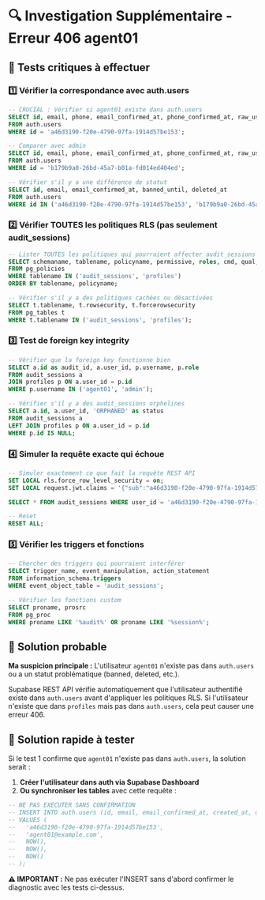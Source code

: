 # 🔍 Investigation Supplémentaire - Erreur 406 agent01

## 🎯 Tests critiques à effectuer

### 1️⃣ **Vérifier la correspondance avec auth.users**
```sql
-- CRUCIAL : Vérifier si agent01 existe dans auth.users
SELECT id, email, phone, email_confirmed_at, phone_confirmed_at, raw_user_meta_data 
FROM auth.users 
WHERE id = 'a46d3190-f20e-4790-97fa-1914d57be153';

-- Comparer avec admin
SELECT id, email, phone, email_confirmed_at, phone_confirmed_at, raw_user_meta_data 
FROM auth.users 
WHERE id = 'b179b9a0-26bd-45a7-b01a-fd014ed404ed';

-- Vérifier s'il y a une différence de statut
SELECT id, email, email_confirmed_at, banned_until, deleted_at
FROM auth.users 
WHERE id IN ('a46d3190-f20e-4790-97fa-1914d57be153', 'b179b9a0-26bd-45a7-b01a-fd014ed404ed');
```

### 2️⃣ **Vérifier TOUTES les politiques RLS (pas seulement audit_sessions)**
```sql
-- Lister TOUTES les politiques qui pourraient affecter audit_sessions
SELECT schemaname, tablename, policyname, permissive, roles, cmd, qual, with_check 
FROM pg_policies 
WHERE tablename IN ('audit_sessions', 'profiles') 
ORDER BY tablename, policyname;

-- Vérifier s'il y a des politiques cachées ou désactivées
SELECT t.tablename, t.rowsecurity, t.forcerowsecurity
FROM pg_tables t
WHERE t.tablename IN ('audit_sessions', 'profiles');
```

### 3️⃣ **Test de foreign key integrity**
```sql
-- Vérifier que la foreign key fonctionne bien
SELECT a.id as audit_id, a.user_id, p.username, p.role
FROM audit_sessions a
JOIN profiles p ON a.user_id = p.id
WHERE p.username IN ('agent01', 'admin');

-- Vérifier s'il y a des audit_sessions orphelines
SELECT a.id, a.user_id, 'ORPHANED' as status
FROM audit_sessions a
LEFT JOIN profiles p ON a.user_id = p.id
WHERE p.id IS NULL;
```

### 4️⃣ **Simuler la requête exacte qui échoue**
```sql
-- Simuler exactement ce que fait la requête REST API
SET LOCAL rls.force_row_level_security = on;
SET LOCAL request.jwt.claims = '{"sub":"a46d3190-f20e-4790-97fa-1914d57be153","role":"authenticated"}';

SELECT * FROM audit_sessions WHERE user_id = 'a46d3190-f20e-4790-97fa-1914d57be153';

-- Reset
RESET ALL;
```

### 5️⃣ **Vérifier les triggers et fonctions**
```sql
-- Chercher des triggers qui pourraient interférer
SELECT trigger_name, event_manipulation, action_statement
FROM information_schema.triggers
WHERE event_object_table = 'audit_sessions';

-- Vérifier les fonctions custom
SELECT proname, prosrc 
FROM pg_proc 
WHERE proname LIKE '%audit%' OR proname LIKE '%session%';
```

## 🎯 **Solution probable**

**Ma suspicion principale :** L'utilisateur `agent01` n'existe pas dans `auth.users` ou a un statut problématique (banned, deleted, etc.).

Supabase REST API vérifie automatiquement que l'utilisateur authentifié existe dans `auth.users` avant d'appliquer les politiques RLS. Si l'utilisateur n'existe que dans `profiles` mais pas dans `auth.users`, cela peut causer une erreur 406.

## 🚀 **Solution rapide à tester**

Si le test 1 confirme que `agent01` n'existe pas dans `auth.users`, la solution serait :

1. **Créer l'utilisateur dans auth via Supabase Dashboard**
2. **Ou synchroniser les tables** avec cette requête :

```sql
-- NE PAS EXÉCUTER SANS CONFIRMATION
-- INSERT INTO auth.users (id, email, email_confirmed_at, created_at, updated_at)
-- VALUES (
--   'a46d3190-f20e-4790-97fa-1914d57be153',
--   'agent01@example.com',
--   NOW(),
--   NOW(),
--   NOW()
-- );
```

**⚠️ IMPORTANT :** Ne pas exécuter l'INSERT sans d'abord confirmer le diagnostic avec les tests ci-dessus.

